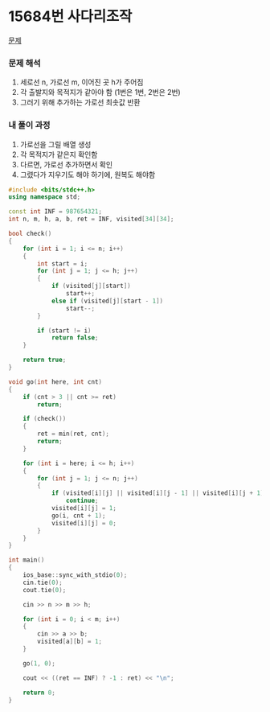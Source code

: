 # 15684번 사다리조작

[문제](https://www.acmicpc.net/problem/15684)

### 문제 해석

1. 세로선 n, 가로선 m, 이어진 곳 h가 주어짐
2. 각 출발지와 목적지가 같아야 함 (1번은 1번, 2번은 2번)
3. 그러기 위해 추가하는 가로선 최솟값 반환

### 내 풀이 과정

1. 가로선을 그릴 배열 생성
2. 각 목적지가 같은지 확인함
3. 다르면, 가로선 추가하면서 확인
4. 그렸다가 지우기도 해야 하기에, 원복도 해야함

```c++
#include <bits/stdc++.h>
using namespace std;

const int INF = 987654321;
int n, m, h, a, b, ret = INF, visited[34][34];

bool check()
{
    for (int i = 1; i <= n; i++)
    {
        int start = i;
        for (int j = 1; j <= h; j++)
        {
            if (visited[j][start])
                start++;
            else if (visited[j][start - 1])
                start--;
        }

        if (start != i)
            return false;
    }

    return true;
}

void go(int here, int cnt)
{
    if (cnt > 3 || cnt >= ret)
        return;

    if (check())
    {
        ret = min(ret, cnt);
        return;
    }

    for (int i = here; i <= h; i++)
    {
        for (int j = 1; j <= n; j++)
        {
            if (visited[i][j] || visited[i][j - 1] || visited[i][j + 1])
                continue;
            visited[i][j] = 1;
            go(i, cnt + 1);
            visited[i][j] = 0;
        }
    }
}

int main()
{
    ios_base::sync_with_stdio(0);
    cin.tie(0);
    cout.tie(0);

    cin >> n >> m >> h;

    for (int i = 0; i < m; i++)
    {
        cin >> a >> b;
        visited[a][b] = 1;
    }

    go(1, 0);

    cout << ((ret == INF) ? -1 : ret) << "\n";

    return 0;
}
```
